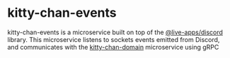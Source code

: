 # kitty-chan-events

kitty-chan-events is a microservice built on top of the [@live-apps/discord](https://www.npmjs.com/package/@live-apps/discord) library. This microservice listens to sockets events emitted from Discord, and communicates with the [kitty-chan-domain](https://github.com/live-apps-in/kitty-chan-domain) microservice using gRPC

